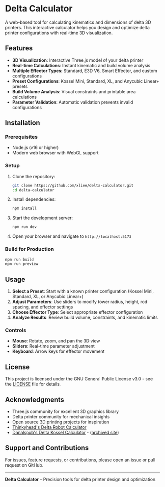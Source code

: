 # Delta Calculator

A web-based tool for calculating kinematics and dimensions of delta 3D printers. This interactive calculator helps you design and optimize delta printer configurations with real-time 3D visualization.

## Features

- **3D Visualization**: Interactive Three.js model of your delta printer
- **Real-time Calculations**: Instant kinematic and build volume analysis
- **Multiple Effector Types**: Standard, E3D V6, Smart Effector, and custom configurations
- **Preset Configurations**: Kossel Mini, Standard, XL, and Anycubic Linear+ presets
- **Build Volume Analysis**: Visual constraints and printable area calculations
- **Parameter Validation**: Automatic validation prevents invalid configurations

## Installation

### Prerequisites
- Node.js (v16 or higher)
- Modern web browser with WebGL support

### Setup
1. Clone the repository:
   ```bash
   git clone https://github.com/xliee/delta-calculator.git
   cd delta-calculator
   ```

2. Install dependencies:
   ```bash
   npm install
   ```

3. Start the development server:
   ```bash
   npm run dev
   ```

4. Open your browser and navigate to `http://localhost:5173`

### Build for Production
```bash
npm run build
npm run preview
```

## Usage

1. **Select a Preset**: Start with a known printer configuration (Kossel Mini, Standard, XL, or Anycubic Linear+)
2. **Adjust Parameters**: Use sliders to modify tower radius, height, rod spacing, and effector settings
3. **Choose Effector Type**: Select appropriate effector configuration
4. **Analyze Results**: Review build volume, constraints, and kinematic limits

### Controls
- **Mouse**: Rotate, zoom, and pan the 3D view
- **Sliders**: Real-time parameter adjustment
- **Keyboard**: Arrow keys for effector movement

## License

This project is licensed under the GNU General Public License v3.0 - see the [LICENSE](LICENSE) file for details.

## Acknowledgments

- Three.js community for excellent 3D graphics library
- Delta printer community for mechanical insights
- Open source 3D printing projects for inspiration
- [Thinkyhead's Delta Robot Calculator](https://www.thinkyhead.com/_deltabot/)
- [Danalspub's Delta Kossel Calculator](https://web.archive.org/web/20200813115636/http://danalspub.com/DKcalc/) -  ([archived site](https://web.archive.org/web/20211129104150/http://danalspub.com/))

## Support and Contributions

For issues, feature requests, or contributions, please open an issue or pull request on GitHub.

---

**Delta Calculator** - Precision tools for delta printer design and optimization.
